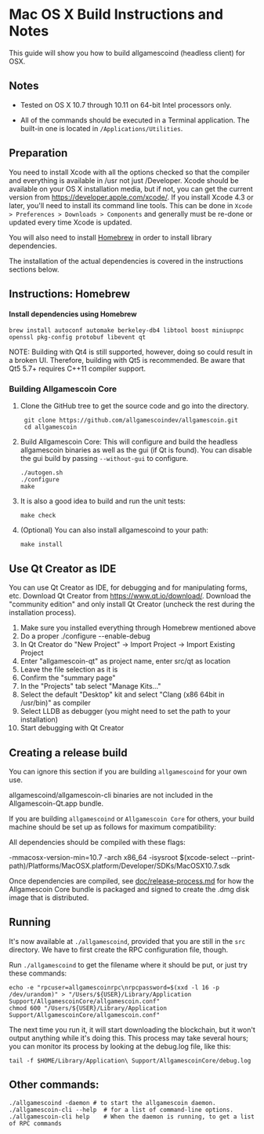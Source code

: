 Mac OS X Build Instructions and Notes
====================================
This guide will show you how to build allgamescoind (headless client) for OSX.

Notes
-----

* Tested on OS X 10.7 through 10.11 on 64-bit Intel processors only.

* All of the commands should be executed in a Terminal application. The
built-in one is located in `/Applications/Utilities`.

Preparation
-----------

You need to install Xcode with all the options checked so that the compiler
and everything is available in /usr not just /Developer. Xcode should be
available on your OS X installation media, but if not, you can get the
current version from https://developer.apple.com/xcode/. If you install
Xcode 4.3 or later, you'll need to install its command line tools. This can
be done in `Xcode > Preferences > Downloads > Components` and generally must
be re-done or updated every time Xcode is updated.

You will also need to install [Homebrew](http://brew.sh) in order to install library
dependencies.

The installation of the actual dependencies is covered in the instructions
sections below.

Instructions: Homebrew
----------------------

#### Install dependencies using Homebrew

    brew install autoconf automake berkeley-db4 libtool boost miniupnpc openssl pkg-config protobuf libevent qt

NOTE: Building with Qt4 is still supported, however, doing so could result in a broken UI. Therefore, building with Qt5 is recommended. Be aware that Qt5 5.7+ requires C++11 compiler support.

### Building Allgamescoin Core

1. Clone the GitHub tree to get the source code and go into the directory.

        git clone https://github.com/allgamescoindev/allgamescoin.git
        cd allgamescoin

2.  Build Allgamescoin Core:
    This will configure and build the headless allgamescoin binaries as well as the gui (if Qt is found).
    You can disable the gui build by passing `--without-gui` to configure.

        ./autogen.sh
        ./configure
        make

3.  It is also a good idea to build and run the unit tests:

        make check

4.  (Optional) You can also install allgamescoind to your path:

        make install

Use Qt Creator as IDE
------------------------
You can use Qt Creator as IDE, for debugging and for manipulating forms, etc.
Download Qt Creator from https://www.qt.io/download/. Download the "community edition" and only install Qt Creator (uncheck the rest during the installation process).

1. Make sure you installed everything through Homebrew mentioned above
2. Do a proper ./configure --enable-debug
3. In Qt Creator do "New Project" -> Import Project -> Import Existing Project
4. Enter "allgamescoin-qt" as project name, enter src/qt as location
5. Leave the file selection as it is
6. Confirm the "summary page"
7. In the "Projects" tab select "Manage Kits..."
8. Select the default "Desktop" kit and select "Clang (x86 64bit in /usr/bin)" as compiler
9. Select LLDB as debugger (you might need to set the path to your installation)
10. Start debugging with Qt Creator

Creating a release build
------------------------
You can ignore this section if you are building `allgamescoind` for your own use.

allgamescoind/allgamescoin-cli binaries are not included in the Allgamescoin-Qt.app bundle.

If you are building `allgamescoind` or `Allgamescoin Core` for others, your build machine should be set up
as follows for maximum compatibility:

All dependencies should be compiled with these flags:

 -mmacosx-version-min=10.7
 -arch x86_64
 -isysroot $(xcode-select --print-path)/Platforms/MacOSX.platform/Developer/SDKs/MacOSX10.7.sdk

Once dependencies are compiled, see [doc/release-process.md](release-process.md) for how the Allgamescoin Core
bundle is packaged and signed to create the .dmg disk image that is distributed.

Running
-------

It's now available at `./allgamescoind`, provided that you are still in the `src`
directory. We have to first create the RPC configuration file, though.

Run `./allgamescoind` to get the filename where it should be put, or just try these
commands:

    echo -e "rpcuser=allgamescoinrpc\nrpcpassword=$(xxd -l 16 -p /dev/urandom)" > "/Users/${USER}/Library/Application Support/AllgamescoinCore/allgamescoin.conf"
    chmod 600 "/Users/${USER}/Library/Application Support/AllgamescoinCore/allgamescoin.conf"

The next time you run it, it will start downloading the blockchain, but it won't
output anything while it's doing this. This process may take several hours;
you can monitor its process by looking at the debug.log file, like this:

    tail -f $HOME/Library/Application\ Support/AllgamescoinCore/debug.log

Other commands:
-------

    ./allgamescoind -daemon # to start the allgamescoin daemon.
    ./allgamescoin-cli --help  # for a list of command-line options.
    ./allgamescoin-cli help    # When the daemon is running, to get a list of RPC commands
